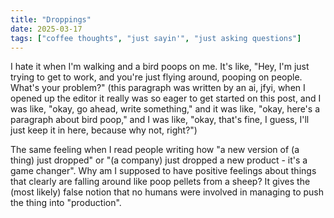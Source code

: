 ```yaml
---
title: "Droppings"
date: 2025-03-17
tags: ["coffee thoughts", "just sayin'", "just asking questions"]
---
```


I hate it when I'm walking and a bird poops on me. It's like, "Hey, I'm just trying to get to work, and you're just flying around, pooping on people. What's your problem?"  (this paragraph was written by an ai, jfyi, when I opened up the editor it really was so eager to get started on this post, and I was like, "okay, go ahead, write something," and it was like, "okay, here's a paragraph about bird poop," and I was like, "okay, that's fine, I guess, I'll just keep it in here, because why not, right?")

The same feeling when I read people writing how "a new version of (a thing) just dropped" or "(a company) just dropped a new product - it's a game changer".  Why am I supposed to have positive feelings about things that clearly are falling around like poop pellets from a sheep? It gives the (most likely) false notion that no humans were involved in managing to push the thing into "production".

